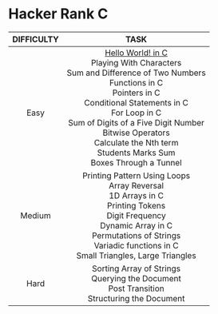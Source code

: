 # Hacker Rank C

| DIFFICULTY |                                                                                                                                                                                                              TASK                                                                                                                                                                                                              |
| :--------: | :-----------------------------------------------------------------------------------------------------------------------------------------------------------------------------------------------------------------------------------------------------------------------------------------------------------------------------------------------------------------------------------------------------------------------------: |
| <br />Easy | [Hello World! in C](https://github.com/AbdullahReda1/Hacker-Rank-C/blob/main/Easy/HelloWorld!inC/HelloWorld!inC.c)<br />Playing With Characters<br />Sum and Difference of Two Numbers<br />Functions in C<br />Pointers in C<br />Conditional Statements in C<br />For Loop in C<br />Sum of Digits of a Five Digit Number<br />Bitwise Operators<br />Calculate the Nth term<br />Students Marks Sum<br />Boxes Through a Tunnel |
|   Medium   |                                                                                             Printing Pattern Using Loops<br />Array Reversal<br />1D Arrays in C<br />Printing Tokens<br />Digit Frequency<br />Dynamic Array in C<br />Permutations of Strings<br />Variadic functions in C<br />Small Triangles, Large Triangles                                                                                             |
|    Hard    |                                                                                                                                                             Sorting Array of Strings<br />Querying the Document<br />Post Transition<br />Structuring the Document                                                                                                                                                             |
